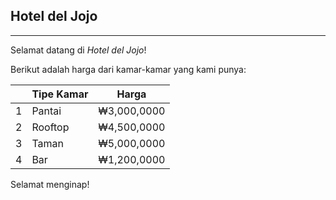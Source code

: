 ## Hotel del Jojo
-----
Selamat datang di *Hotel del Jojo*!

Berikut adalah harga dari kamar-kamar yang kami punya:

| | Tipe Kamar |    Harga    |
|-| ---------- | ----------- |
|1| Pantai     | ₩3,000,0000 |
|2| Rooftop    | ₩4,500,0000 |
|3| Taman      | ₩5,000,0000 |
|4| Bar        | ₩1,200,0000 |

Selamat menginap!
